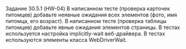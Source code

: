 Задание 30.5.1 (HW-04)
В написанном тесте (проверка карточек питомцев) добавьте неявные ожидания всех элементов (фото, имя питомца, его возраст).
В написанном тесте (проверка таблицы питомцев) добавьте явные ожидания элементов страницы.
В тестах используется настройка implicitly-wait веб-драйвера.
В тестах используются элементы класса WebDriverWait.
